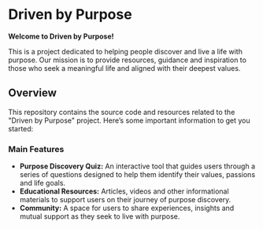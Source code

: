 # Driven by Purpose

**Welcome to Driven by Purpose!**

This is a project dedicated to helping people discover and live a life with purpose. Our mission is to provide resources, guidance and inspiration to those who seek a meaningful life and aligned with their deepest values.

## Overview

This repository contains the source code and resources related to the "Driven by Purpose" project. Here’s some important information to get you started:

### Main Features

- **Purpose Discovery Quiz:** An interactive tool that guides users through a series of questions designed to help them identify their values, passions and life goals.
- **Educational Resources:** Articles, videos and other informational materials to support users on their journey of purpose discovery.
- **Community:** A space for users to share experiences, insights and mutual support as they seek to live with purpose.
